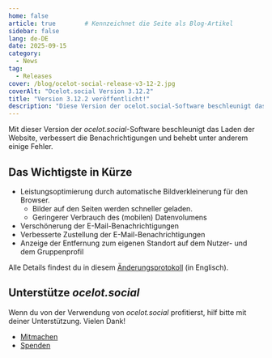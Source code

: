 ```yaml
---
home: false
article: true        # Kennzeichnet die Seite als Blog-Artikel
sidebar: false
lang: de-DE
date: 2025-09-15
category:
  - News
tag:
  - Releases
cover: /blog/ocelot-social-release-v3-12-2.jpg
coverAlt: "Ocelot.social Version 3.12.2"
title: "Version 3.12.2 veröffentlicht!"
description: "Diese Version der ocelot.social-Software beschleunigt das Laden der Website, verbessert die Benachrichtigungen und behebt unter anderem einige Fehler."
---
```


Mit dieser Version der *ocelot.social*-Software beschleunigt das Laden der Website, verbessert die Benachrichtigungen und behebt unter anderem einige Fehler.

## Das Wichtigste in Kürze

- Leistungsoptimierung durch automatische Bildverkleinerung für den Browser.
  - Bilder auf den Seiten werden schneller geladen.
  - Geringerer Verbrauch des (mobilen) Datenvolumens
- Verschönerung der E-Mail-Benachrichtigungen
- Verbesserte Zustellung der E-Mail-Benachrichtigungen
- Anzeige der Entfernung zum eigenen Standort auf dem Nutzer- und dem Gruppenprofil

Alle Details findest du in diesem [Änderungsprotokoll](https://github.com/Ocelot-Social-Community/Ocelot-Social/releases/tag/3.12.2) (in Englisch).

## Unterstütze *ocelot.social*

Wenn du von der Verwendung von *ocelot.social* profitierst, hilf bitte mit deiner Unterstützung.
Vielen Dank!

- [Mitmachen](/de/contribute/)
- [Spenden](/de/donate/)
